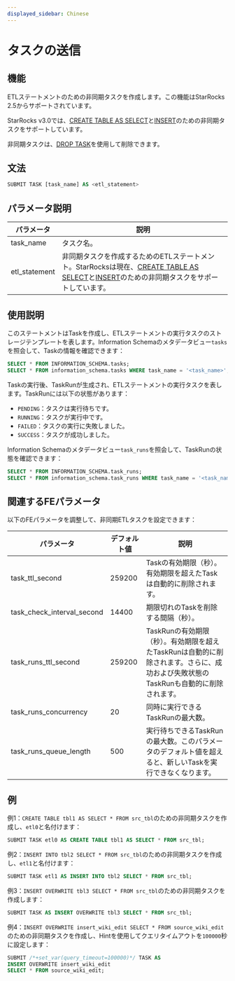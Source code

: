 ```yaml
---
displayed_sidebar: Chinese
---
```


# タスクの送信

## 機能

ETLステートメントのための非同期タスクを作成します。この機能はStarRocks 2.5からサポートされています。

StarRocks v3.0では、[CREATE TABLE AS SELECT](../data-definition/CREATE_TABLE_AS_SELECT.md)と[INSERT](./INSERT.md)のための非同期タスクをサポートしています。

非同期タスクは、[DROP TASK](./DROP_TASK.md)を使用して削除できます。

## 文法

```SQL
SUBMIT TASK [task_name] AS <etl_statement>
```

## パラメータ説明

| **パラメータ** | **説明**                                                     |
| --------------- | ------------------------------------------------------------ |
| task_name       | タスク名。                                                   |
| etl_statement   | 非同期タスクを作成するためのETLステートメント。StarRocksは現在、[CREATE TABLE AS SELECT](../data-definition/CREATE_TABLE_AS_SELECT.md)と[INSERT](./INSERT.md)のための非同期タスクをサポートしています。 |

## 使用説明

このステートメントはTaskを作成し、ETLステートメントの実行タスクのストレージテンプレートを表します。Information Schemaのメタデータビュー`tasks`を照会して、Taskの情報を確認できます：

```SQL
SELECT * FROM INFORMATION_SCHEMA.tasks;
SELECT * FROM information_schema.tasks WHERE task_name = '<task_name>';
```

Taskの実行後、TaskRunが生成され、ETLステートメントの実行タスクを表します。TaskRunには以下の状態があります：

- `PENDING`：タスクは実行待ちです。
- `RUNNING`：タスクが実行中です。
- `FAILED`：タスクの実行に失敗しました。
- `SUCCESS`：タスクが成功しました。

Information Schemaのメタデータビュー`task_runs`を照会して、TaskRunの状態を確認できます：

```SQL
SELECT * FROM INFORMATION_SCHEMA.task_runs;
SELECT * FROM information_schema.task_runs WHERE task_name = '<task_name>';
```

## 関連するFEパラメータ

以下のFEパラメータを調整して、非同期ETLタスクを設定できます：

| **パラメータ**               | **デフォルト値** | **説明**                                                     |
| ---------------------------- | ---------------- | ------------------------------------------------------------ |
| task_ttl_second              | 259200           | Taskの有効期限（秒）。有効期限を超えたTaskは自動的に削除されます。 |
| task_check_interval_second   | 14400            | 期限切れのTaskを削除する間隔（秒）。                         |
| task_runs_ttl_second         | 259200           | TaskRunの有効期限（秒）。有効期限を超えたTaskRunは自動的に削除されます。さらに、成功および失敗状態のTaskRunも自動的に削除されます。 |
| task_runs_concurrency        | 20               | 同時に実行できるTaskRunの最大数。                            |
| task_runs_queue_length       | 500              | 実行待ちできるTaskRunの最大数。このパラメータのデフォルト値を超えると、新しいTaskを実行できなくなります。 |

## 例

例1：`CREATE TABLE tbl1 AS SELECT * FROM src_tbl`のための非同期タスクを作成し、`etl0`と名付けます：

```SQL
SUBMIT TASK etl0 AS CREATE TABLE tbl1 AS SELECT * FROM src_tbl;
```

例2：`INSERT INTO tbl2 SELECT * FROM src_tbl`のための非同期タスクを作成し、`etl1`と名付けます：

```SQL
SUBMIT TASK etl1 AS INSERT INTO tbl2 SELECT * FROM src_tbl;
```

例3：`INSERT OVERWRITE tbl3 SELECT * FROM src_tbl`のための非同期タスクを作成します：

```SQL
SUBMIT TASK AS INSERT OVERWRITE tbl3 SELECT * FROM src_tbl;
```

例4：`INSERT OVERWRITE insert_wiki_edit SELECT * FROM source_wiki_edit`のための非同期タスクを作成し、Hintを使用してクエリタイムアウトを`100000`秒に設定します：

```SQL
SUBMIT /*+set_var(query_timeout=100000)*/ TASK AS
INSERT OVERWRITE insert_wiki_edit
SELECT * FROM source_wiki_edit;
```
